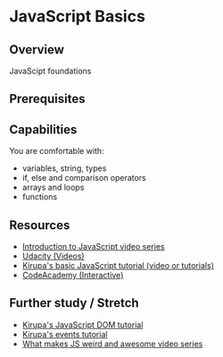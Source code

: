 # JavaScript Basics

## Overview
JavaScipt foundations

## Prerequisites

## Capabilities
You are comfortable with:

- variables, string, types
- if, else and comparison operators
- arrays and loops
- functions

## Resources
- [Introduction to JavaScript video series](/resources/js-101-tutorial-series-VIDEO)
- [Udacity (Videos)]()
- [Kirupa's basic JavaScript tutorial (video or tutorials)](/resources/js-basics-series-kirupa-MULTIMODAL)
- [CodeAcademy (Interactive)]()

## Further study / Stretch
- [Kirupa's JavaScript DOM tutorial](/resources/js-dom-kirupa-TUTORIAL)
- [Kirupa's events tutorial](/resources/js-events-series-kirupa-MULTIMODAL)
- [What makes JS weird and awesome video series](/resources/js-intermediate-5-concepts-VIDEO)
